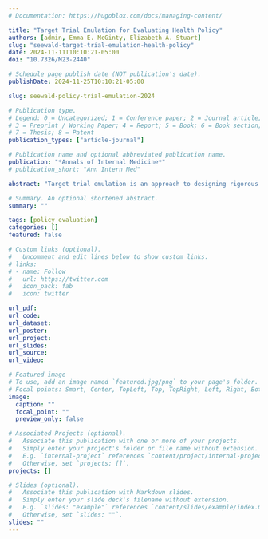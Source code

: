 ```yaml
---
# Documentation: https://hugoblox.com/docs/managing-content/

title: "Target Trial Emulation for Evaluating Health Policy"
authors: [admin, Emma E. McGinty, Elizabeth A. Stuart]
slug: "seewald-target-trial-emulation-health-policy"
date: 2024-11-11T10:10:21-05:00
doi: "10.7326/M23-2440"

# Schedule page publish date (NOT publication's date).
publishDate: 2024-11-25T10:10:21-05:00

slug: seewald-policy-trial-emulation-2024

# Publication type.
# Legend: 0 = Uncategorized; 1 = Conference paper; 2 = Journal article;
# 3 = Preprint / Working Paper; 4 = Report; 5 = Book; 6 = Book section;
# 7 = Thesis; 8 = Patent
publication_types: ["article-journal"]

# Publication name and optional abbreviated publication name.
publication: "*Annals of Internal Medicine*"
# publication_short: "Ann Intern Med"

abstract: "Target trial emulation is an approach to designing rigorous nonexperimental studies by “emulating” key features of a clinical trial. Most commonly used outside of policy contexts, this approach is also valuable for policy evaluation as policies typically are not randomly assigned. In this article, we discuss the application of the target trial emulation framework in a policy evaluation context. The policy trial emulation framework includes 7 components: the units and eligibility criteria, definitions of the exposure and comparison conditions, assignment mechanism, baseline (“time zero”) and follow-up, outcomes, causal estimand, and statistical analysis and assumptions. Policy evaluations that emulate a randomized trial across these dimensions can yield estimates of the causal effects of the policy on outcomes. Using the policy trial emulation framework to conduct and report on research design and methods supports transparent assessment of threats to causal inference in nonexperimental studies intended to assess the effect of a health policy on clinical or population health outcomes."

# Summary. An optional shortened abstract.
summary: ""

tags: [policy evaluation]
categories: []
featured: false

# Custom links (optional).
#   Uncomment and edit lines below to show custom links.
# links:
# - name: Follow
#   url: https://twitter.com
#   icon_pack: fab
#   icon: twitter

url_pdf:
url_code:
url_dataset:
url_poster:
url_project:
url_slides:
url_source:
url_video:

# Featured image
# To use, add an image named `featured.jpg/png` to your page's folder. 
# Focal points: Smart, Center, TopLeft, Top, TopRight, Left, Right, BottomLeft, Bottom, BottomRight.
image:
  caption: ""
  focal_point: ""
  preview_only: false

# Associated Projects (optional).
#   Associate this publication with one or more of your projects.
#   Simply enter your project's folder or file name without extension.
#   E.g. `internal-project` references `content/project/internal-project/index.md`.
#   Otherwise, set `projects: []`.
projects: []

# Slides (optional).
#   Associate this publication with Markdown slides.
#   Simply enter your slide deck's filename without extension.
#   E.g. `slides: "example"` references `content/slides/example/index.md`.
#   Otherwise, set `slides: ""`.
slides: ""
---
```

